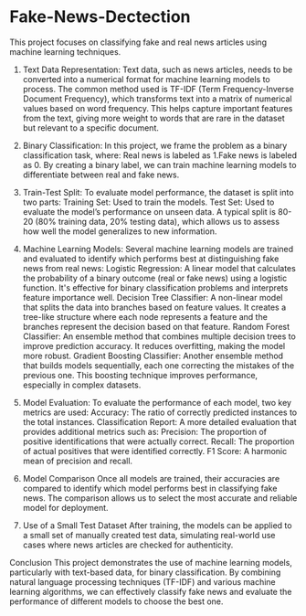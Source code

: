 # Fake-News-Dectection

This project focuses on classifying fake and real news articles using machine learning techniques.

1. Text Data Representation:
Text data, such as news articles, needs to be converted into a numerical format for machine learning models to process. The common method used is TF-IDF (Term Frequency-Inverse Document Frequency), which transforms text into a matrix of numerical values based on word frequency. This helps capture important features from the text, giving more weight to words that are rare in the dataset but relevant to a specific document.

2. Binary Classification:
In this project, we frame the problem as a binary classification task, where:
Real news is labeled as 1.Fake news is labeled as 0. By creating a binary label, we can train machine learning models to differentiate between real and fake news.

3. Train-Test Split:
To evaluate model performance, the dataset is split into two parts:
Training Set: Used to train the models.
Test Set: Used to evaluate the model’s performance on unseen data.
A typical split is 80-20 (80% training data, 20% testing data), which allows us to assess how well the model generalizes to new information.

4. Machine Learning Models:
Several machine learning models are trained and evaluated to identify which performs best at distinguishing fake news from real news:
Logistic Regression: A linear model that calculates the probability of a binary outcome (real or fake news) using a logistic function. It's effective for binary classification problems and interprets feature importance well.
Decision Tree Classifier: A non-linear model that splits the data into branches based on feature values. It creates a tree-like structure where each node represents a feature and the branches represent the decision based on that feature.
Random Forest Classifier: An ensemble method that combines multiple decision trees to improve prediction accuracy. It reduces overfitting, making the model more robust.
Gradient Boosting Classifier: Another ensemble method that builds models sequentially, each one correcting the mistakes of the previous one. This boosting technique improves performance, especially in complex datasets.

5. Model Evaluation:
To evaluate the performance of each model, two key metrics are used:
Accuracy: The ratio of correctly predicted instances to the total instances.
Classification Report: A more detailed evaluation that provides additional metrics such as:
Precision: The proportion of positive identifications that were actually correct.
Recall: The proportion of actual positives that were identified correctly.
F1 Score: A harmonic mean of precision and recall.

6. Model Comparison
Once all models are trained, their accuracies are compared to identify which model performs best in classifying fake news. The comparison allows us to select the most accurate and reliable model for deployment.

7. Use of a Small Test Dataset
After training, the models can be applied to a small set of manually created test data, simulating real-world use cases where news articles are checked for authenticity.

Conclusion
This project demonstrates the use of machine learning models, particularly with text-based data, for binary classification. By combining natural language processing techniques (TF-IDF) and various machine learning algorithms, we can effectively classify fake news and evaluate the performance of different models to choose the best one.







